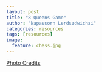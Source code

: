 ```yaml
---
layout: post
title: "8 Queens Game"
author: "Napassorn Lerdsudwichai"
categories: resources
tags: [resources]
image:
  feature: chess.jpg
---
```


[Photo Credits](http://www.leapco.co.za/why-enterprise-development-is-important-to-your-business/)
